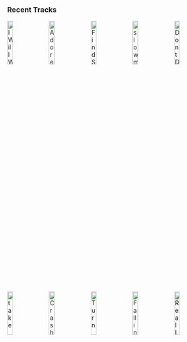 ### Recent Tracks
[<img src='https://lastfm.freetls.fastly.net/i/u/300x300/d08ead1880d14e7b9437fdfe4e541f66.png' width='16%' height='16%' alt='I Will Wait'>](https://www.last.fm/music/mumford%2b%2526%2bsons/_/i%2bwill%2bwait)&nbsp;&nbsp;&nbsp;&nbsp;[<img src='https://lastfm.freetls.fastly.net/i/u/300x300/0aaa0d1762454fcab82f61983711468f.png' width='16%' height='16%' alt='Adore You'>](https://www.last.fm/music/harry%2bstyles/_/adore%2byou)&nbsp;&nbsp;&nbsp;&nbsp;[<img src='https://lastfm.freetls.fastly.net/i/u/300x300/fb84633cddcf4906ad0db1a874002418.png' width='16%' height='16%' alt='Find Someone'>](https://www.last.fm/music/a%2br%2bi%2bz%2bo%2bn%2ba/_/find%2bsomeone)&nbsp;&nbsp;&nbsp;&nbsp;[<img src='https://lastfm.freetls.fastly.net/i/u/300x300/afe06c1648cf6f16030bb9cd5639a52f.png' width='16%' height='16%' alt='slow motion'>](https://www.last.fm/music/flor/_/slow%2bmotion)&nbsp;&nbsp;&nbsp;&nbsp;[<img src='https://lastfm.freetls.fastly.net/i/u/300x300/7ddbe9e4761ad2e81713c50e07a25d6a.png' width='16%' height='16%' alt='Dont Dream Its Over'>](https://www.last.fm/music/the%2bhead%2band%2bthe%2bheart/_/don%2527t%2bdream%2bit%2527s%2bover)&nbsp;&nbsp;&nbsp;&nbsp;<br>[<img src='https://lastfm.freetls.fastly.net/i/u/300x300/869d3fe6d0244532d56283b3bd8a939d.png' width='16%' height='16%' alt='take'>](https://www.last.fm/music/hallway%2bswimmers/_/take)&nbsp;&nbsp;&nbsp;&nbsp;[<img src='https://lastfm.freetls.fastly.net/i/u/300x300/f93e1de3b4a5db73aae6763cb8fec0ea.png' width='16%' height='16%' alt='Crashing (feat. Bahari)'>](https://www.last.fm/music/illenium/_/crashing%2b%2528feat.%2bbahari%2529)&nbsp;&nbsp;&nbsp;&nbsp;[<img src='https://lastfm.freetls.fastly.net/i/u/300x300/c90eb87813b55926353a0435b67107bf.png' width='16%' height='16%' alt='Turn'>](https://www.last.fm/music/the%2bwombats/_/turn)&nbsp;&nbsp;&nbsp;&nbsp;[<img src='https://lastfm.freetls.fastly.net/i/u/300x300/433656941a78d5d94ef39ab8a7e65c5a.png' width='16%' height='16%' alt='Falling'>](https://www.last.fm/music/haim/_/falling)&nbsp;&nbsp;&nbsp;&nbsp;[<img src='https://lastfm.freetls.fastly.net/i/u/300x300/8c0457d4d84596042fe48166cf1a32d7.png' width='16%' height='16%' alt='Real Long Time'>](https://www.last.fm/music/white%2breaper/_/real%2blong%2btime)&nbsp;&nbsp;&nbsp;&nbsp;<br>